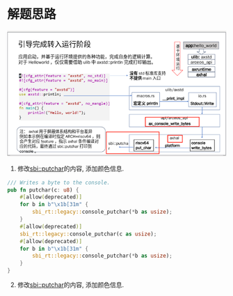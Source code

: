 # 解题思路

![alt text](../images/1.png)

1. 修改[sbi::putchar](../arceos/modules/axhal/src/platform/riscv64_qemu_virt/console.rs)的内容, 添加颜色信息. 

```rust
/// Writes a byte to the console.
pub fn putchar(c: u8) {
    #[allow(deprecated)]
    for b in b"\x1b[31m" {
        sbi_rt::legacy::console_putchar(*b as usize);
    }
    #[allow(deprecated)]
    sbi_rt::legacy::console_putchar(c as usize);
    #[allow(deprecated)]
    for b in b"\x1b[31m" {
        sbi_rt::legacy::console_putchar(*b as usize);
    }
}
```


2. 修改[sbi::putchar](../arceos/modules/axhal/src/platform/riscv64_qemu_virt/console.rs)的内容, 添加颜色信息. 